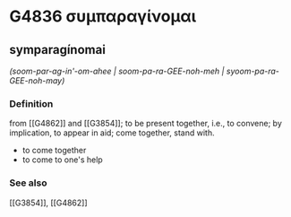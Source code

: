 # G4836 συμπαραγίνομαι

## symparagínomai

_(soom-par-ag-in'-om-ahee | soom-pa-ra-GEE-noh-meh | syoom-pa-ra-GEE-noh-may)_

### Definition

from [[G4862]] and [[G3854]]; to be present together, i.e., to convene; by implication, to appear in aid; come together, stand with.

- to come together
- to come to one's help

### See also

[[G3854]], [[G4862]]

